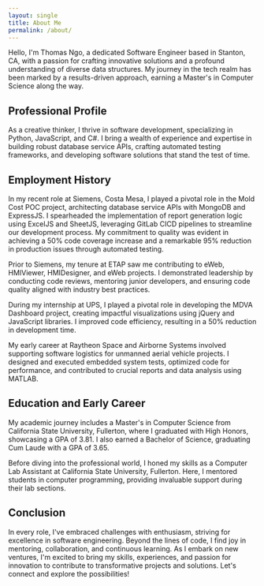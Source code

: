 ```yaml
---
layout: single
title: About Me
permalink: /about/
---
```


Hello, I'm Thomas Ngo, a dedicated Software Engineer based in Stanton, CA, with a passion for crafting innovative solutions and a profound understanding of diverse data structures. My journey in the tech realm has been marked by a results-driven approach, earning a Master's in Computer Science along the way.

## Professional Profile

As a creative thinker, I thrive in software development, specializing in Python, JavaScript, and C#. I bring a wealth of experience and expertise in building robust database service APIs, crafting automated testing frameworks, and developing software solutions that stand the test of time.

## Employment History

In my recent role at Siemens, Costa Mesa, I played a pivotal role in the Mold Cost POC project, architecting database service APIs with MongoDB and ExpressJS. I spearheaded the implementation of report generation logic using ExcelJS and SheetJS, leveraging GitLab CICD pipelines to streamline our development process. My commitment to quality was evident in achieving a 50% code coverage increase and a remarkable 95% reduction in production issues through automated testing.

Prior to Siemens, my tenure at ETAP saw me contributing to eWeb, HMIViewer, HMIDesigner, and eWeb projects. I demonstrated leadership by conducting code reviews, mentoring junior developers, and ensuring code quality aligned with industry best practices.

During my internship at UPS, I played a pivotal role in developing the MDVA Dashboard project, creating impactful visualizations using jQuery and JavaScript libraries. I improved code efficiency, resulting in a 50% reduction in development time.

My early career at Raytheon Space and Airborne Systems involved supporting software logistics for unmanned aerial vehicle projects. I designed and executed embedded system tests, optimized code for performance, and contributed to crucial reports and data analysis using MATLAB.

## Education and Early Career

My academic journey includes a Master's in Computer Science from California State University, Fullerton, where I graduated with High Honors, showcasing a GPA of 3.81. I also earned a Bachelor of Science, graduating Cum Laude with a GPA of 3.65.

Before diving into the professional world, I honed my skills as a Computer Lab Assistant at California State University, Fullerton. Here, I mentored students in computer programming, providing invaluable support during their lab sections.


## Conclusion

In every role, I've embraced challenges with enthusiasm, striving for excellence in software engineering. Beyond the lines of code, I find joy in mentoring, collaboration, and continuous learning. As I embark on new ventures, I'm excited to bring my skills, experiences, and passion for innovation to contribute to transformative projects and solutions. Let's connect and explore the possibilities!
